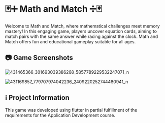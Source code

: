 # 🃏➕ **Math and Match** ➗🃏

Welcome to Math and Match, where mathematical challenges meet memory mastery! In this engaging game, players uncover equation cards, aiming to match pairs with the same answer while racing against the clock. Math and Match offers fun and educational gameplay suitable for all ages.

## 📷 Game Screenshots

![431465366_301693039386268_5857789229532247071_n](https://github.com/user-attachments/assets/a1c938c7-8172-4498-8d08-46d33f574607)

![431169857_779707974042236_2409220252744480941_n](https://github.com/user-attachments/assets/403b3361-0bed-457a-ba94-707b1c7f7a40)

## ℹ Project Information
This game was developed using flutter in partial fulfillment of the requirements for the Application Development course.
